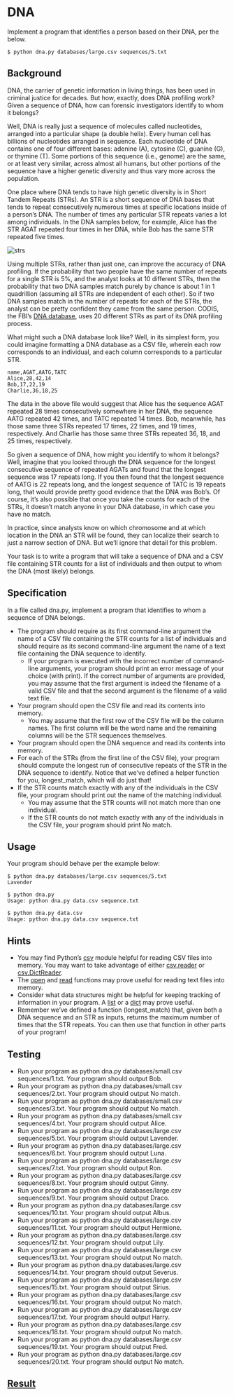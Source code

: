 # DNA

Implement a program that identifies a person based on their DNA, per the below.
```
$ python dna.py databases/large.csv sequences/5.txt
```


## Background

DNA, the carrier of genetic information in living things, has been used in criminal justice for decades. But how, exactly, does DNA profiling work? Given a sequence of DNA, how can forensic investigators identify to whom it belongs?

Well, DNA is really just a sequence of molecules called nucleotides, arranged into a particular shape (a double helix). Every human cell has billions of nucleotides arranged in sequence. Each nucleotide of DNA contains one of four different bases: adenine (A), cytosine (C), guanine (G), or thymine (T). Some portions of this sequence (i.e., genome) are the same, or at least very similar, across almost all humans, but other portions of the sequence have a higher genetic diversity and thus vary more across the population.

One place where DNA tends to have high genetic diversity is in Short Tandem Repeats (STRs). An STR is a short sequence of DNA bases that tends to repeat consecutively numerous times at specific locations inside of a person’s DNA. The number of times any particular STR repeats varies a lot among individuals. In the DNA samples below, for example, Alice has the STR AGAT repeated four times in her DNA, while Bob has the same STR repeated five times.

![strs](https://cs50.harvard.edu/x/2023/psets/6/dna/strs.png)

Using multiple STRs, rather than just one, can improve the accuracy of DNA profiling. If the probability that two people have the same number of repeats for a single STR is 5%, and the analyst looks at 10 different STRs, then the probability that two DNA samples match purely by chance is about 1 in 1 quadrillion (assuming all STRs are independent of each other). So if two DNA samples match in the number of repeats for each of the STRs, the analyst can be pretty confident they came from the same person. CODIS, the FBI’s [DNA database](https://www.fbi.gov/services/laboratory/biometric-analysis/codis/codis-and-ndis-fact-sheet), uses 20 different STRs as part of its DNA profiling process.

What might such a DNA database look like? Well, in its simplest form, you could imagine formatting a DNA database as a CSV file, wherein each row corresponds to an individual, and each column corresponds to a particular STR.

```
name,AGAT,AATG,TATC
Alice,28,42,14
Bob,17,22,19
Charlie,36,18,25
```

The data in the above file would suggest that Alice has the sequence AGAT repeated 28 times consecutively somewhere in her DNA, the sequence AATG repeated 42 times, and TATC repeated 14 times. Bob, meanwhile, has those same three STRs repeated 17 times, 22 times, and 19 times, respectively. And Charlie has those same three STRs repeated 36, 18, and 25 times, respectively.

So given a sequence of DNA, how might you identify to whom it belongs? Well, imagine that you looked through the DNA sequence for the longest consecutive sequence of repeated AGATs and found that the longest sequence was 17 repeats long. If you then found that the longest sequence of AATG is 22 repeats long, and the longest sequence of TATC is 19 repeats long, that would provide pretty good evidence that the DNA was Bob’s. Of course, it’s also possible that once you take the counts for each of the STRs, it doesn’t match anyone in your DNA database, in which case you have no match.

In practice, since analysts know on which chromosome and at which location in the DNA an STR will be found, they can localize their search to just a narrow section of DNA. But we’ll ignore that detail for this problem.

Your task is to write a program that will take a sequence of DNA and a CSV file containing STR counts for a list of individuals and then output to whom the DNA (most likely) belongs.


## Specification

In a file called dna.py, implement a program that identifies to whom a sequence of DNA belongs.

- The program should require as its first command-line argument the name of a CSV file containing the STR counts for a list of individuals and should require as its second command-line argument the name of a text file containing the DNA sequence to identify.
    - If your program is executed with the incorrect number of command-line arguments, your program should print an error message of your choice (with print). If the correct number of arguments are provided, you may assume that the first argument is indeed the filename of a valid CSV file and that the second argument is the filename of a valid text file.
- Your program should open the CSV file and read its contents into memory.
    - You may assume that the first row of the CSV file will be the column names. The first column will be the word name and the remaining columns will be the STR sequences themselves.
- Your program should open the DNA sequence and read its contents into memory.
- For each of the STRs (from the first line of the CSV file), your program should compute the longest run of consecutive repeats of the STR in the DNA sequence to identify. Notice that we’ve defined a helper function for you, longest_match, which will do just that!
- If the STR counts match exactly with any of the individuals in the CSV file, your program should print out the name of the matching individual.
    - You may assume that the STR counts will not match more than one individual.
    - If the STR counts do not match exactly with any of the individuals in the CSV file, your program should print No match.


## Usage

Your program should behave per the example below:
```
$ python dna.py databases/large.csv sequences/5.txt
Lavender
```
```
$ python dna.py
Usage: python dna.py data.csv sequence.txt
```
```
$ python dna.py data.csv
Usage: python dna.py data.csv sequence.txt
```


## Hints

- You may find Python’s [csv](https://docs.python.org/3/library/csv.html) module helpful for reading CSV files into memory. You may want to take advantage of either [csv.reader](https://docs.python.org/3/library/csv.html#csv.reader) or [csv.DictReader](https://docs.python.org/3/library/csv.html#csv.DictReader).
- The [open](https://docs.python.org/3.3/tutorial/inputoutput.html#reading-and-writing-files) and [read](https://docs.python.org/3.3/tutorial/inputoutput.html#methods-of-file-objects) functions may prove useful for reading text files into memory.
- Consider what data structures might be helpful for keeping tracking of information in your program. A [list](https://docs.python.org/3/tutorial/introduction.html#lists) or a [dict](https://docs.python.org/3/tutorial/datastructures.html#dictionaries) may prove useful.
- Remember we’ve defined a function (longest_match) that, given both a DNA sequence and an STR as inputs, returns the maximum number of times that the STR repeats. You can then use that function in other parts of your program!


## Testing

- Run your program as python dna.py databases/small.csv sequences/1.txt. Your program should output Bob.
- Run your program as python dna.py databases/small.csv sequences/2.txt. Your program should output No match.
- Run your program as python dna.py databases/small.csv sequences/3.txt. Your program should output No match.
- Run your program as python dna.py databases/small.csv sequences/4.txt. Your program should output Alice.
- Run your program as python dna.py databases/large.csv sequences/5.txt. Your program should output Lavender.
- Run your program as python dna.py databases/large.csv sequences/6.txt. Your program should output Luna.
- Run your program as python dna.py databases/large.csv sequences/7.txt. Your program should output Ron.
- Run your program as python dna.py databases/large.csv sequences/8.txt. Your program should output Ginny.
- Run your program as python dna.py databases/large.csv sequences/9.txt. Your program should output Draco.
- Run your program as python dna.py databases/large.csv sequences/10.txt. Your program should output Albus.
- Run your program as python dna.py databases/large.csv sequences/11.txt. Your program should output Hermione.
- Run your program as python dna.py databases/large.csv sequences/12.txt. Your program should output Lily.
- Run your program as python dna.py databases/large.csv sequences/13.txt. Your program should output No match.
- Run your program as python dna.py databases/large.csv sequences/14.txt. Your program should output Severus.
- Run your program as python dna.py databases/large.csv sequences/15.txt. Your program should output Sirius.
- Run your program as python dna.py databases/large.csv sequences/16.txt. Your program should output No match.
- Run your program as python dna.py databases/large.csv sequences/17.txt. Your program should output Harry.
- Run your program as python dna.py databases/large.csv sequences/18.txt. Your program should output No match.
- Run your program as python dna.py databases/large.csv sequences/19.txt. Your program should output Fred.
- Run your program as python dna.py databases/large.csv sequences/20.txt. Your program should output No match.


## [Result](https://submit.cs50.io/check50/f49754c0e02c9f6b843be02e5858ef73de39904f)